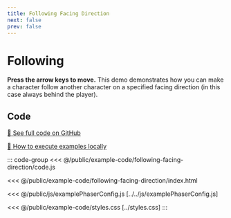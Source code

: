 ```yaml
---
title: Following Facing Direction
next: false
prev: false
---
```


<script setup>
import ExampleFrame from '../../components/ExampleFrame.vue';
</script>

# Following

**Press the arrow keys to move.** This demo demonstrates how you can make a character follow another character on a specified facing direction (in this case always behind the player).

<ExampleFrame :src="'../../example-code/following-facing-direction/index.html'" />

## Code

[:link: See full code on GitHub](https://github.com/Annoraaq/grid-engine/tree/master/docs/public/example-code/following-facing-direcetion)

[:open_book: How to execute examples locally](../../p/execute-examples-locally/index.html)

::: code-group
<<< @/public/example-code/following-facing-direction/code.js

<<< @/public/example-code/following-facing-direction/index.html

<<< @/public/js/examplePhaserConfig.js [../../js/examplePhaserConfig.js]

<<< @/public/example-code/styles.css [../styles.css]
:::
